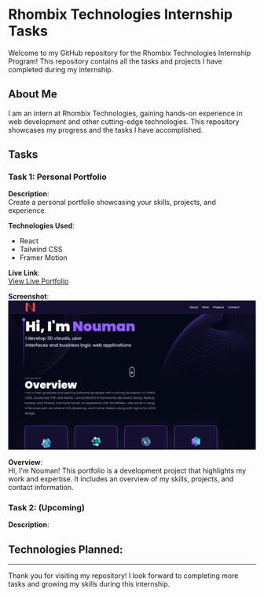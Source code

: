 # Rhombix Technologies Internship Tasks

Welcome to my GitHub repository for the Rhombix Technologies Internship Program! This repository contains all the tasks and projects I have completed during my internship.

## About Me

I am an intern at Rhombix Technologies, gaining hands-on experience in web development and other cutting-edge technologies. This repository showcases my progress and the tasks I have accomplished.

## Tasks

### Task 1: Personal Portfolio

**Description**:  
Create a personal portfolio showcasing your skills, projects, and experience.

**Technologies Used**:  
- React
- Tailwind CSS
- Framer Motion

**Live Link**:  
<a href="https://noumanali.vercel.app/" target="_blank">View Live Portfolio</a>

**Screenshot**:  
![Portfolio Screenshot](./task-1-Personal-Protfolio/public/noumanali.vercel.app_.png)

**Overview**:  
Hi, I'm Nouman! This portfolio is a development project that highlights my work and expertise. It includes an overview of my skills, projects, and contact information.

### Task 2:  (Upcoming)

**Description**:  


**Technologies Planned**:  
- 



---
Thank you for visiting my repository! I look forward to completing more tasks and growing my skills during this internship.
